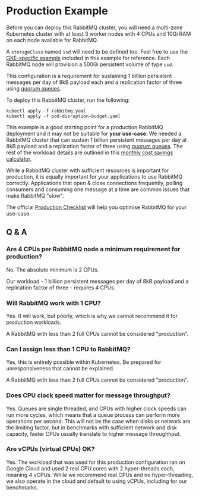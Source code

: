 # Production Example

Before you can deploy this RabbitMQ cluster, you will need a multi-zone Kubernetes cluster with at least 3 worker nodes with 4 CPUs and 10Gi RAM on each node available for RabbitMQ.

A `storageClass` named `ssd` will need to be defined too.
Feel free to use the [GKE-specific example](ssd-gke.yaml) included in this example for reference.
Each RabbitMQ node will provision a 500Gi persistent volume of type `ssd`.

This configuration is a requirement for sustaining 1 billion persistent messages per day of 8kB payload each and a replication factor of three using [quorum queues](https://www.rabbitmq.com/quorum-queues.html).

To deploy this RabbitMQ cluster, run the following:

```shell
kubectl apply -f rabbitmq.yaml
kubectl apply -f pod-disruption-budget.yaml
```

This example is a good starting point for a production RabbitMQ deployment and it may not be suitable for **your use-case**.
We needed a RabbitMQ cluster that can sustain 1 billion persistent messages per day at 8kB payload and a replication factor of three using [quorum queues](https://www.rabbitmq.com/quorum-queues.html).
The rest of the workload details are outlined in this [monthly cost savings calculator](https://rabbitmq.com/tanzu#calculator).

While a RabbitMQ cluster with sufficient resources is important for production, it is equally important for your applications to use RabbitMQ correctly.
Applications that open & close connections frequently, polling consumers and consuming one message at a time are common issues that make RabbitMQ "slow".

The official [Production Checklist](https://www.rabbitmq.com/production-checklist.html) will help you optimise RabbitMQ for your use-case.



## Q & A


### Are 4 CPUs per RabbitMQ node a minimum requirement for production?

No. The absolute minimum is 2 CPUs.

Our workload - 1 billion persistent messages per day of 8kB payload and a replication factor of three - requires 4 CPUs.


### Will RabbitMQ work with 1 CPU?

Yes. It will work, but poorly, which is why we cannot recommend it for production workloads.

A RabbitMQ with less than 2 full CPUs cannot be considered "production".


### Can I assign less than 1 CPU to RabbitMQ?

Yes, this is entirely possible within Kubernetes.
Be prepared for unresponsiveness that cannot be explained.

A RabbitMQ with less than 2 full CPUs cannot be considered "production".


### Does CPU clock speed matter for message throughput?

Yes. Queues are single threaded, and CPUs with higher clock speeds can run more cycles, which means that a queue process can perform more operations per second.
This will not be the case when disks or network are the limiting factor, but in benchmarks with sufficient network and disk capacity, faster CPUs usually translate to higher message throughhput.


### Are vCPUs (virtual CPUs) OK?

Yes. The workload that was used for this production configuration ran on Google Cloud and used 2 real CPU cores with 2 hyper-threads each, meaning 4 vCPUs.
While we recommend real CPUs and no hyper-threading, we also operate in the cloud and default to using vCPUs, including for our benchmarks.
